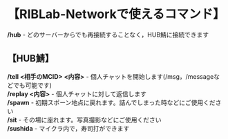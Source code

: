 # 【RIBLab-Networkで使えるコマンド】

**/hub** - どのサーバーからでも再接続することなく，HUB鯖に接続できます

## 【HUB鯖】

**/tell <相手のMCID> <内容>** - 個人チャットを開始します(/msg，/messageなどでも可能です)
</br>
**/replay <内容>** - 個人チャットに対して返信します
</br>
**/spawn** - 初期スポーン地点に戻れます。詰んでしまった時などにご使用ください
</br>
**/sit** - その場に座れます。写真撮影などにご使用ください
</br>
**/sushida** - マイクラ内で，寿司打ができます
